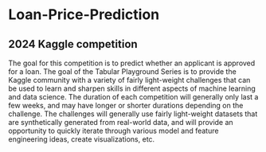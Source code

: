 # Loan-Price-Prediction
## 2024 Kaggle competition
The goal for this competition is to predict whether an applicant is approved for a loan.
The goal of the Tabular Playground Series is to provide the Kaggle community with a variety of fairly light-weight challenges that can be used to learn and sharpen skills in different aspects of machine learning and data science. The duration of each competition will generally only last a few weeks, and may have longer or shorter durations depending on the challenge. The challenges will generally use fairly light-weight datasets that are synthetically generated from real-world data, and will
provide an opportunity to quickly iterate through various model and feature engineering ideas, create visualizations, etc.
